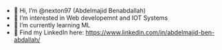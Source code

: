- 👋 Hi, I’m @nexton97 (Abdelmajid Benabdallah)
- 👀 I’m interested in Web developemnt and IOT Systems
- 🌱 I’m currently learning ML
- 👀 Find my LinkedIn here: https://www.linkedin.com/in/abdelmajid-ben-abdallah/
<!---
nexton97/nexton97 is a ✨ special ✨ repository because its `README.md` (this file) appears on your GitHub profile.
You can click the Preview link to take a look at your changes.
--->

